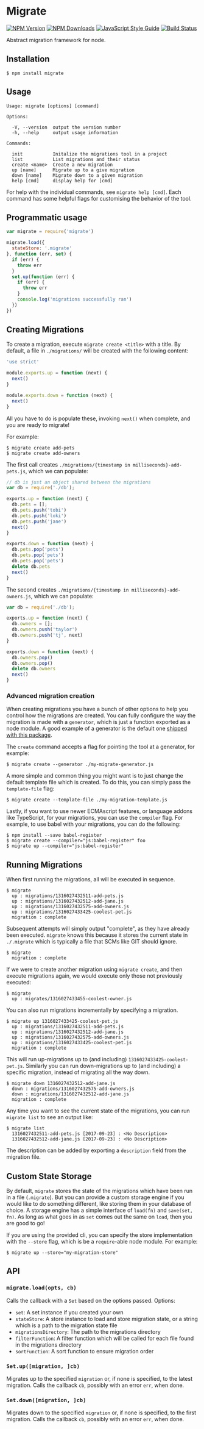 # Migrate

[![NPM Version](https://img.shields.io/npm/v/migrate.svg)](https://npmjs.org/package/migrate)
[![NPM Downloads](https://img.shields.io/npm/dm/migrate.svg)](https://npmjs.org/package/migrate)
[![JavaScript Style Guide](https://img.shields.io/badge/code_style-standard-brightgreen.svg)](https://standardjs.com)
[![Build Status](https://travis-ci.org/tj/node-migrate.svg?branch=master)](https://travis-ci.org/tj/node-migrate)

Abstract migration framework for node.

## Installation

    $ npm install migrate

## Usage

```
Usage: migrate [options] [command]

Options:

  -V, --version  output the version number
  -h, --help     output usage information

Commands:

  init           Initalize the migrations tool in a project
  list           List migrations and their status
  create <name>  Create a new migration
  up [name]      Migrate up to a give migration
  down [name]    Migrate down to a given migration
  help [cmd]     display help for [cmd]
```

For help with the individual commands, see `migrate help [cmd]`.  Each command has some helpful flags
for customising the behavior of the tool.

## Programmatic usage

```javascript
var migrate = require('migrate')

migrate.load({
  stateStore: '.migrate'
}, function (err, set) {
  if (err) {
    throw err
  }
  set.up(function (err) {
    if (err) {
      throw err
    }
    console.log('migrations successfully ran')
  })
})
```

## Creating Migrations

To create a migration, execute `migrate create <title>` with a title. By default, a file in `./migrations/` will be created with the following content:

```javascript
'use strict'

module.exports.up = function (next) {
  next()
}

module.exports.down = function (next) {
  next()
}
```

All you have to do is populate these, invoking `next()` when complete, and you are ready to migrate!

For example:

```
$ migrate create add-pets
$ migrate create add-owners
```

The first call creates `./migrations/{timestamp in milliseconds}-add-pets.js`, which we can populate:

```javascript
// db is just an object shared between the migrations
var db = require('./db');

exports.up = function (next) {
  db.pets = [];
  db.pets.push('tobi')
  db.pets.push('loki')
  db.pets.push('jane')
  next()
}

exports.down = function (next) {
  db.pets.pop('pets')
  db.pets.pop('pets')
  db.pets.pop('pets')
  delete db.pets
  next()
}
```

The second creates `./migrations/{timestamp in milliseconds}-add-owners.js`, which we can populate:

```javascript
var db = require('./db');

exports.up = function (next) {
  db.owners = [];
  db.owners.push('taylor')
  db.owners.push('tj', next)
}

exports.down = function (next) {
  db.owners.pop()
  db.owners.pop()
  delete db.owners
  next()
}
```

### Advanced migration creation

When creating migrations you have a bunch of other options to help you control how the migrations
are created.  You can fully configure the way the migration is made with a `generator`, which is just a 
function exported as a node module.  A good example of a generator is the  default one [shipped with
this package](https://github.com/tj/node-migrate/blob/b282cacbb4c0e73631d651394da52396131dd5de/lib/template-generator.js).

The `create` command accepts a flag for pointing the tool at a generator, for example:

```
$ migrate create --generator ./my-migrate-generator.js
```

A more simple and common thing you might want is to just change the default template file which is created.  To do this, you
can simply pass the `template-file` flag:

```
$ migrate create --template-file ./my-migration-template.js
```

Lastly, if you want to use newer ECMAscript features, or language addons like TypeScript, for your migrations, you can
use the `compiler` flag.  For example, to use babel with your migrations, you can do the following:

```
$ npm install --save babel-register
$ migrate create --compiler="js:babel-register" foo
$ migrate up --compiler="js:babel-register"
```

## Running Migrations

When first running the migrations, all will be executed in sequence.

```
$ migrate
  up : migrations/1316027432511-add-pets.js
  up : migrations/1316027432512-add-jane.js
  up : migrations/1316027432575-add-owners.js
  up : migrations/1316027433425-coolest-pet.js
  migration : complete
```

Subsequent attempts will simply output "complete", as they have already been executed. `migrate` knows this because it stores the current state in 
`./.migrate` which is typically a file that SCMs like GIT should ignore.

```
$ migrate
  migration : complete
```

If we were to create another migration using `migrate create`, and then execute migrations again, we would execute only those not previously executed:

```
$ migrate
  up : migrates/1316027433455-coolest-owner.js
```

You can also run migrations incrementally by specifying a migration.

```
$ migrate up 1316027433425-coolest-pet.js
  up : migrations/1316027432511-add-pets.js
  up : migrations/1316027432512-add-jane.js
  up : migrations/1316027432575-add-owners.js
  up : migrations/1316027433425-coolest-pet.js
  migration : complete
```

This will run up-migrations up to (and including) `1316027433425-coolest-pet.js`. Similarly you can run down-migrations up to (and including) a
specific migration, instead of migrating all the way down.

```
$ migrate down 1316027432512-add-jane.js
  down : migrations/1316027432575-add-owners.js
  down : migrations/1316027432512-add-jane.js
  migration : complete
```

Any time you want to see the current state of the migrations, you can run `migrate list` to see an output like:

```
$ migrate list
  1316027432511-add-pets.js [2017-09-23] : <No Description>
  1316027432512-add-jane.js [2017-09-23] : <No Description>
```

The description can be added by exporting a `description` field from the migration file.

## Custom State Storage

By default, `migrate` stores the state of the migrations which have been run in a file (`.migrate`).  But you
can provide a custom storage engine if you would like to do something different, like storing them in your database of choice.
A storage engine has a simple interface of `load(fn)` and `save(set, fn)`.  As long as what goes in as `set` comes out
the same on `load`, then you are good to go!

If you are using the provided cli, you can specify the store implementation with the `--store` flag, which is be a `require`-able node module.  For example:

```
$ migrate up --store="my-migration-store"
```

## API

### `migrate.load(opts, cb)`

Calls the callback with a `Set` based on the options passed.  Options:

- `set`: A set instance if you created your own
- `stateStore`: A store instance to load and store migration state, or a string which is a path to the migration state file
- `migrationsDirectory`: The path to the migrations directory
- `filterFunction`: A filter function which will be called for each file found in the migrations directory
- `sortFunction`: A sort function to ensure migration order

### `Set.up([migration, ]cb)`

Migrates up to the specified `migration` or, if none is specified, to the latest
migration. Calls the callback `cb`, possibly with an error `err`, when done.

### `Set.down([migration, ]cb)`

Migrates down to the specified `migration` or, if none is specified, to the
first migration. Calls the callback `cb`, possibly with an error `err`, when
done.
